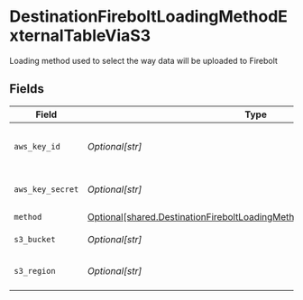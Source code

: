 # DestinationFireboltLoadingMethodExternalTableViaS3

Loading method used to select the way data will be uploaded to Firebolt


## Fields

| Field                                                                                                                                                            | Type                                                                                                                                                             | Required                                                                                                                                                         | Description                                                                                                                                                      | Example                                                                                                                                                          |
| ---------------------------------------------------------------------------------------------------------------------------------------------------------------- | ---------------------------------------------------------------------------------------------------------------------------------------------------------------- | ---------------------------------------------------------------------------------------------------------------------------------------------------------------- | ---------------------------------------------------------------------------------------------------------------------------------------------------------------- | ---------------------------------------------------------------------------------------------------------------------------------------------------------------- |
| `aws_key_id`                                                                                                                                                     | *Optional[str]*                                                                                                                                                  | :heavy_check_mark:                                                                                                                                               | AWS access key granting read and write access to S3.                                                                                                             |                                                                                                                                                                  |
| `aws_key_secret`                                                                                                                                                 | *Optional[str]*                                                                                                                                                  | :heavy_check_mark:                                                                                                                                               | Corresponding secret part of the AWS Key                                                                                                                         |                                                                                                                                                                  |
| `method`                                                                                                                                                         | [Optional[shared.DestinationFireboltLoadingMethodExternalTableViaS3Method]](undefined/models/shared/destinationfireboltloadingmethodexternaltablevias3method.md) | :heavy_check_mark:                                                                                                                                               | N/A                                                                                                                                                              |                                                                                                                                                                  |
| `s3_bucket`                                                                                                                                                      | *Optional[str]*                                                                                                                                                  | :heavy_check_mark:                                                                                                                                               | The name of the S3 bucket.                                                                                                                                       |                                                                                                                                                                  |
| `s3_region`                                                                                                                                                      | *Optional[str]*                                                                                                                                                  | :heavy_check_mark:                                                                                                                                               | Region name of the S3 bucket.                                                                                                                                    | us-east-1                                                                                                                                                        |